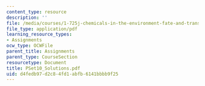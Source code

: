 ```yaml
---
content_type: resource
description: ''
file: /media/courses/1-725j-chemicals-in-the-environment-fate-and-transport-fall-2004/d4fedb97d2c84fd1abfb6141bbbb9f25_PSet10_Solutions.pdf
file_type: application/pdf
learning_resource_types:
- Assignments
ocw_type: OCWFile
parent_title: Assignments
parent_type: CourseSection
resourcetype: Document
title: PSet10_Solutions.pdf
uid: d4fedb97-d2c8-4fd1-abfb-6141bbbb9f25
---
```

